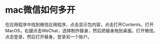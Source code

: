 # mac微信如何多开

在应用程序中找到微信应用程序，点击显示包内容，点击打开Contents，打开MacOS，右键点击WeChat，选择制作替身，然后把替身拖到桌面。打开微信，点击登录，然后打开替身，登录另一个账户。

